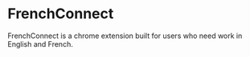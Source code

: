 # FrenchConnect

FrenchConnect is a chrome extension built for users who need work in English and French.
